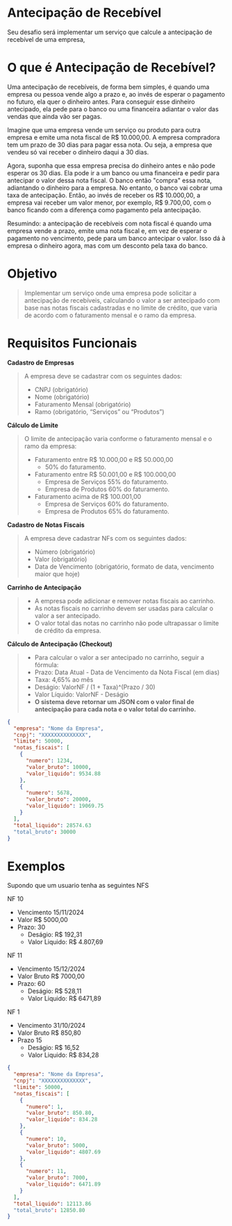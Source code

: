 # Antecipação de Recebível
Seu desafio será implementar um serviço que calcule a antecipação de recebível de uma empresa,

# O que é Antecipação de Recebível?
Uma antecipação de recebíveis, de forma bem simples, é quando uma empresa ou pessoa vende algo a prazo e, ao invés de esperar o pagamento no futuro, ela quer o dinheiro antes. Para conseguir esse dinheiro antecipado, ela pede para o banco ou uma financeira adiantar o valor das vendas que ainda vão ser pagas.

Imagine que uma empresa vende um serviço ou produto para outra empresa e emite uma nota fiscal de R$ 10.000,00. A empresa compradora tem um prazo de 30 dias para pagar essa nota. Ou seja, a empresa que vendeu só vai receber o dinheiro daqui a 30 dias.

Agora, suponha que essa empresa precisa do dinheiro antes e não pode esperar os 30 dias. Ela pode ir a um banco ou uma financeira e pedir para antecipar o valor dessa nota fiscal. O banco então "compra" essa nota, adiantando o dinheiro para a empresa. No entanto, o banco vai cobrar uma taxa de antecipação. Então, ao invés de receber os R$ 10.000,00, a empresa vai receber um valor menor, por exemplo, R$ 9.700,00, com o banco ficando com a diferença como pagamento pela antecipação.

Resumindo: a antecipação de recebíveis com nota fiscal é quando uma empresa vende a prazo, emite uma nota fiscal e, em vez de esperar o pagamento no vencimento, pede para um banco antecipar o valor. Isso dá à empresa o dinheiro agora, mas com um desconto pela taxa do banco.

# Objetivo
> Implementar um serviço onde uma empresa pode solicitar a antecipação de recebíveis, calculando o valor a ser antecipado com base nas notas fiscais cadastradas e no limite de crédito, que varia de acordo com o faturamento mensal e o ramo da empresa.

# Requisitos Funcionais

**Cadastro de Empresas**
> A empresa deve se cadastrar com os seguintes dados:
> - CNPJ (obrigatório)
> - Nome (obrigatório)
> - Faturamento Mensal (obrigatório)
> - Ramo (obrigatório, “Serviços” ou “Produtos”)

**Cálculo de Limite**
> O limite de antecipação varia conforme o faturamento mensal e o ramo da empresa:
> - Faturamento entre R$ 10.000,00 e R$ 50.000,00
>   - 50% do faturamento.
> - Faturamento entre R$ 50.001,00 e R$ 100.000,00
>   - Empresa de Serviços 55% do faturamento.
>   - Empresa de Produtos 60% do faturamento.
> - Faturamento acima de R$ 100.001,00
>   - Empresa de Serviços 60% do faturamento.
>   - Empresa de Produtos 65% do faturamento.

**Cadastro de Notas Fiscais**

> A empresa deve cadastrar NFs com os seguintes dados:
> - Número (obrigatório) 
> - Valor (obrigatório) 
> - Data de Vencimento (obrigatório, formato de data, vencimento maior que hoje)

**Carrinho de Antecipação**
> - A empresa pode adicionar e remover notas fiscais ao carrinho.
> - As notas fiscais no carrinho devem ser usadas para calcular o valor a ser antecipado.
> - O valor total das notas no carrinho não pode ultrapassar o limite de crédito da empresa.

**Cálculo de Antecipação (Checkout)**
> - Para calcular o valor a ser antecipado no carrinho, seguir a fórmula:
> - Prazo: Data Atual - Data de Vencimento da Nota Fiscal (em dias)
> - Taxa: 4,65% ao mês
> - Deságio: ValorNF / (1 + Taxa)^(Prazo / 30)
> - Valor Líquido: ValorNF - Deságio
> - **O sistema deve retornar um JSON com o valor final de antecipação para cada nota e o valor total do carrinho.**

``` json
{
  "empresa": "Nome da Empresa",
  "cnpj": "XXXXXXXXXXXXXX",
  "limite": 50000,
  "notas_fiscais": [
    {
      "numero": 1234,
      "valor_bruto": 10000,
      "valor_liquido": 9534.88
    },
    {
      "numero": 5678,
      "valor_bruto": 20000,
      "valor_liquido": 19069.75
    }
  ],
  "total_liquido": 28574.63
  "total_bruto": 30000
}
```

# Exemplos

Supondo que um usuario tenha as seguintes NFS

NF 10
- Vencimento 15/11/2024
- Valor R$ 5000,00
- Prazo: 30
  - Deságio: R$ 192,31
  - Valor Liquido: R$ 4.807,69



NF 11
- Vencimento 15/12/2024
- Valor Bruto R$ 7000,00
- Prazo: 60
  - Deságio: R$ 528,11
  - Valor Liquido: R$ 6471,89

NF 1
- Vencimento 31/10/2024
- Valor Bruto R$ 850,80
- Prazo 15
  - Deságio: R$ 16,52
  - Valor Liquido: R$ 834,28


``` json
{
  "empresa": "Nome da Empresa",
  "cnpj": "XXXXXXXXXXXXXX",
  "limite": 50000,
  "notas_fiscais": [
    {
      "numero": 1,
      "valor_bruto": 850.80,
      "valor_liquido": 834.28
    },
    {
      "numero": 10,
      "valor_bruto": 5000,
      "valor_liquido": 4807.69
    },
    {
      "numero": 11,
      "valor_bruto": 7000,
      "valor_liquido": 6471.89
    }
  ],
  "total_liquido": 12113.86
  "total_bruto": 12850.80
}
```







